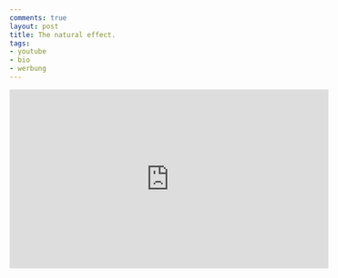 ```yaml
---
comments: true
layout: post
title: The natural effect.
tags:
- youtube
- bio
- werbung
---
```


<iframe width="560" height="315" src="http://www.youtube.com/embed/AftZshnP8fs" frameborder="0"> </iframe>
